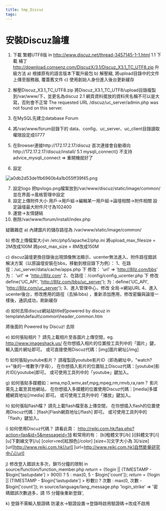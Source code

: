 ```yaml
---
title: tmp_Discuz
tags:
---
```

安裝Discuz論壇
===

1. 下載 繁體UTF8版 in http://www.discuz.net/thread-3457145-1-1.html
1.1 下載 補丁 http://download.comsenz.com/DiscuzX/3.1/Discuz_X3.1_TC_UTF8.zip
升級方法
a) 根據原有的語言版本下載升級包
b) 解壓縮, 將upload目錄中的文件上傳至服務器, 覆蓋舊文件
c) 使用創始人身份進入後台更新緩存

2. 解壓Discuz_X3.1_TC_UTF8.zip
    將Discuz_X3.1_TC_UTF8/upload目錄複製到/var/www/下，並更名為discuz
2.1 網頁資料擺放的資料夾名稱不可以是大寫，否則會不正常
      The requested URL /discuz/uc_server/admin.php was not found on this server.

3. 在MySQL先建立database Forum
4. 將/var/www/forum目錄下的 data、config、uc_server、uc_client目錄讀取權限設定成0777
5. 在Browser連接http://172.17.2.17/discuz
    首次連接會自動導向http://172.17.2.17/discuz/install/
5.1 mysqli_connect()     不支持     advice_mysqli_connect
      => 重開機就好了
    
6. 設定

![a0db2d53de1fb6960b4a1b055ff39f45.png](:/48251eaa916e49f1807075f557f6d123)

7. 設定logo
    把tpvlogo.png檔案放到/var/www/discuz/static/image/common/
    並在界面->風格管理中設定
8. 設定上傳附件大小
    用戶->用戶組->編輯某一用戶組->論壇相關->附件相關
    設定論壇最大附件尺寸為102400
9. 運營->友情鏈結
10. 刪除/var/www/forum/install/index.php

疑難雜症
a)
內建圖片的儲存路徑為
/var/www/static/image/common/

b)
修改上傳檔案大小in /etc/php5/apache2/php.ini
將upload_max_filesize = 2M改成100M
將post_max_size = 8M改成150M

c)
discuz論壇更換目錄後出現頭像無法顯示、ucenter無法進入、附件路徑錯誤
解决方案（以原論壇安裝在bbs，移動到根目錄下为例）：
1、在路徑：/uc_server/data/cache/apps.php 下
修改： 'url' => 'http://8llz.com/bbs'
为： 'url' => 'http://8llz.com'
2、在路徑：/config/config_ucenter.php 下
修改define('UC_API', 'http://8llz.com/bbs/uc_server');
为：define('UC_API', 'http://8llz.com/uc_server');
3、進入管理中心，修改 全局->網站URL
4、進入ucenter後台，修改應用的路徑（去掉/bbs) ，重新添加應用，修改密鑰與論壇一樣後，通訊成功，刷新緩存

d) 如何去除discuz網站站title的powered by discuz
in template\default\common\header_common.htm
<title><!--{if !empty($navtitle)}-->$navtitle - <!--{/if}--><!--{if empty($nobbname)}--> $_G['setting']['bbname'] - <!--{/if}--> Powered by Discuz!</title>
將後面的 Powered by Discuz! 去除

e) 如何張貼相片？
請先上載相片至各圖片上傳空間，eg. http://www.imageshack.us/
在你想插入相片的位置按工具列中的「圖片」鍵，輸入圖片網址即可。
或可直接使用Discuz代碼：[img]圖片網址[/img]

f) 如何張貼youtube影片？
請複製該youtube影片ID（即為網址中，"watch?v="後的一堆數字/字母），
在你想插入影片的位置貼上Discuz代碼：[youtube]影片ID[/youtube]即可。
或可使用工具列中的「youtube」鍵加入。

g) 如何張貼多媒體如：wma,mp3,wmv,asf,mpg,mpeg,rm,rmvb,ra,ram？
影片需先上載至其他網站，
在你想插入多媒體的位置使用Discuz代碼：[media]多媒體網頁地址[/media] 即可。
或可使用工具列中的「播放」鍵加入。

h) 如何張貼flash檔？
請先上載flash檔至各上傳空間，
在你想插入flash的位置使用Discuz代碼：[flash]Flash網頁地址[/flash] 即可。
或可使用工具列中的「flash」鍵加入。

i) 如何使用Discuz代碼？
請看此頁： http://reiki.com.hk/faq.php?action=faq&id=5&messageid=18
較常用的有：
[b]粗體文字[/b]
[i]斜體文字[/i]
[u]下劃線文字[/u]
[color=red]紅顏色[/color]
[size=3]文字大小為 3[/size]
[url]http://www.reiki.com.hk[/url]
[url=http://www.reiki.com.hk]自然能量研究中心[/url]

j) 修改登入錯誤太多次，鎖15分鐘的限制
in source/function/function_member.php
$return = (!$login || (TIMESTAMP - $login['lastupdate'] > 900)) ? 5 : max(0, 5 - $login['count']);
$return = (!$login || (TIMESTAMP - $login['lastupdate'] > 秒數)) ? 次數 : max(0, 次數 - $login['count']);
in source/language/lang_message.php
  'login_strike' => '密碼錯誤次數過多，請 15 分鐘後重新登錄',

k) 登錄不需輸入驗證碼
防灌水->驗證設置->登錄時啟用驗證碼->改成不啟用